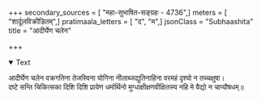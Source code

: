 +++
secondary_sources = [ "महा-सुभाषित-सङ्ग्रहः - 4736",]
meters = [ "शार्दूलविक्रीडितम्",]
pratimaala_letters = [ "द", "म",]
jsonClass = "Subhaashita"
title = "आदीर्घेण चलेन"

+++

<details open><summary>Text</summary>

आदीर्घेण चलेन वक्रगतिना तेजस्विना योगिना नीलाब्जद्युतिनाहिना वरमहं दृश्यो न तच्चक्षुषा।  
दष्टे सन्ति चिकित्सका दिशि दिशि प्रायेण धर्मार्थिनो मुग्धाक्षीक्षणवीक्षितस्य नहि मे वैद्यो न चाप्यौषधम्॥
</details>
